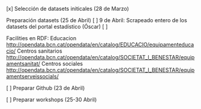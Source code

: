 [x] Selección de datasets initicales (28 de Marzo)

Preparación datasets (25 de Abril)
 [ ] 9 de Abril: Scrapeado entero de los datasets del portal estadístico (Óscar)
 [ ]

 Facilities en RDF:
 Educacion
 http://opendata.bcn.cat/opendata/en/catalog/EDUCACIO/equipamenteducacio/
 Centros sanitarios
 http://opendata.bcn.cat/opendata/en/catalog/SOCIETAT_I_BENESTAR/equipamentsanitat/
 Centros sociales
 http://opendata.bcn.cat/opendata/en/catalog/SOCIETAT_I_BENESTAR/equipamentserveissocials/


[ ] Preparar Github (23 de Abril)

[ ] Preparar workshops (25-30 Abril)